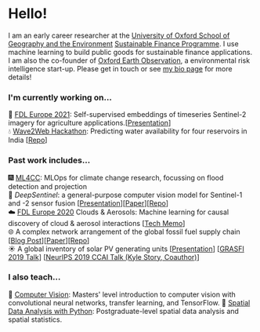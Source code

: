 # Hello!

I am an early career researcher at the [University of Oxford School of Geography and the Environment](https://www.geog.ox.ac.uk/graduate/research/lkruitwagen.html) [Sustainable Finance Programme](https://www.smithschool.ox.ac.uk/research/sustainable-finance/). I use machine learning to build public goods for sustainable finance applications. I am also the co-founder of [Oxford Earth Observation](https://www.oxfordeo.com/), a environmental risk intelligence start-up. Please get in touch or see [my bio page](https://lkruitwagen.github.io/) for more details!


### I'm currently working on...

:ear_of_rice: [FDL Europe 2021](https://fdleurope.org/): Self-supervised embeddings of timeseries Sentinel-2 imagery for agriculture applications.[[Presentation](https://www.youtube.com/watch?v=N8H2n_zt6nU)] <br />
:droplet: [Wave2Web Hackathon](https://www.wricitiesindia.org/content/wave2web-hack): Predicting water availability for four reservoirs in India [[Repo](https://github.com/Lkruitwagen/h2ox-wave2web)] <br />

### Past work includes...

:fireworks: [ML4CC](http://spaceml.org/): MLOps for climate change research, focussing on flood detection and projection <br />
:robot: _DeepSentinel_: a general-purpose computer vision model for Sentinel-1 and -2 sensor fusion [[Presentation](https://docs.google.com/presentation/d/1uWnbfVeZz21IY59E2RCHbfM-f7V5-xafEsuKpdTVAAE/edit?usp=sharing)][[Paper](https://arxiv.org/abs/2102.06260)][[Repo](https://github.com/Lkruitwagen/deepsentinel.git)] <br />
:cloud: [FDL Europe 2020](https://fdleurope.org/fdl-europe-2020) Clouds & Aerosols: Machine learning for causal discovery of cloud & aerosol interactions [[Tech Memo](https://drive.google.com/file/d/1KoLPmBavAIeenBp7WuxsitGZazUKGZhY/view?usp=sharing)]<br />
:globe_with_meridians: A complex network arrangement of the global fossil fuel supply chain [[Blog Post](https://medium.com/quantumblack/constructing-a-global-energy-supply-network-for-the-transition-toward-a-post-carbon-society-9d0726980af4)][[Paper](https://papers.ssrn.com/abstract=3783412)][[Repo](https://github.com/Lkruitwagen/global-fossil-fuel-supply-chain)]<br />
:sunny: A global inventory of solar PV generating units [[Presentation](https://docs.google.com/presentation/d/14r68rCsGERPc_r6Io-_c0zu-EQKiDhV4Sin2jBsgYxE/edit?usp=sharing)] [[GRASFI 2019 Talk](https://www.susfinalliance2019.org/conference-videos?wix-vod-video-id=ade617aad2364116b4c7f357ff90ef27&wix-vod-comp-id=comp-k266doyq)] [[NeurIPS 2019 CCAI Talk (Kyle Story, Coauthor)](https://slideslive.com/38922408/a-global-inventory-of-utilityscale-solar-photovoltaic-power-stations)] <br />


### I also teach...
:eyes: [Computer Vision](https://github.com/Lkruitwagen/teaching_computer_vision): Masters' level introduction to computer vision with convolutional neural networks, transfer learning, and TensorFlow.
:triangular_ruler: [Spatial Data Analysis with Python](https://github.com/Lkruitwagen/teaching_spatial_methods): Postgraduate-level spatial data analysis and spatial statistics.
